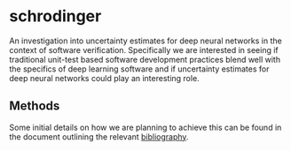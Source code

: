 # schrodinger

An investigation into uncertainty estimates for deep neural networks in the
context of software verification. Specifically we are interested in seeing if
traditional unit-test based software development practices blend well with the
specifics of deep learning software and if uncertainty estimates for deep
neural networks could play an interesting role.


## Methods

Some initial details on how we are planning to achieve this can be found in the document outlining the relevant [bibliography](../blob/docs/bibliography.md).
